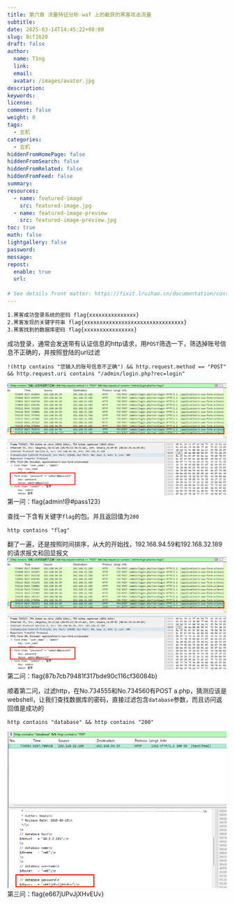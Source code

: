 ```yaml
---
title: 第六章 流量特征分析-waf 上的截获的黑客攻击流量
subtitle:
date: 2025-03-14T14:45:22+08:00
slug: 8cf1620
draft: false
author:
  name: T1ng
  link:
  email:
  avatar: /images/avater.jpg
description:
keywords:
license:
comment: false
weight: 0
tags:
  - 玄机
categories:
  - 玄机
hiddenFromHomePage: false
hiddenFromSearch: false
hiddenFromRelated: false
hiddenFromFeed: false
summary:
resources:
  - name: featured-image
    src: featured-image.jpg
  - name: featured-image-preview
    src: featured-image-preview.jpg
toc: true
math: false
lightgallery: false
password:
message:
repost:
  enable: true
  url:

# See details front matter: https://fixit.lruihao.cn/documentation/content-management/introduction/#front-matter
---
```


<!--more-->

<!-- Place resource files in the current article directory and reference them using relative paths, like this: `![alt](images/screenshot.jpg)`. -->

```
1.黑客成功登录系统的密码 flag{xxxxxxxxxxxxxxx}
2.黑客发现的关键字符串 flag{xxxxxxxxxxxxxxxxxxxxxxxxxxxxxxxx}
3.黑客找到的数据库密码 flag{xxxxxxxxxxxxxxxx}
```

成功登录，通常会发送带有认证信息的http请求，用`POST`筛选一下，筛选掉账号信息不正确的，并按照登陆的url过滤

```
!(http contains "您输入的账号信息不正确") && http.request.method == "POST" && http.request.uri contains "/admin/login.php?rec=login"
```

![](images/f2ee7c03ad0e7debe835653565f7ca1d.png)
第一问：flag{admin!@#pass123}

查找一下含有关键字`flag`的包。并且返回值为`200`

```
http contains "flag"
```

翻了一遍，还是按照时间排序，从大的开始找，192.168.94.59和192.168.32.189的请求报文和回显报文
![](images/f2ee7c03ad0e7debe835653565f7ca1d.png)
第二问：flag{87b7cb79481f317bde90c116cf36084b}

顺着第二问，过滤http，在No.734555和No.734560有POST a.php，猜测应该是webshell，让我们查找数据库的密码，直接过滤包含`database`参数，而且访问返回值是成功的

```
http contains "database" && http contains "200"
```

![](images/826a2b500ab863c44849e683f6460d31.png)
第三问：flag{e667jUPvJjXHvEUv}
